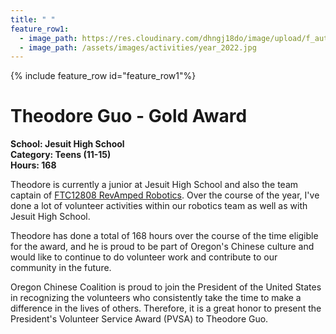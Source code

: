 ```yaml
---
title: " "
feature_row1:
  - image_path: https://res.cloudinary.com/dhngj18do/image/upload/f_auto,q_auto/v1/images/pvsa/2022_Theodore_Guo
  - image_path: /assets/images/activities/year_2022.jpg
---
```


{% include feature_row id="feature_row1"%}

# Theodore Guo - Gold Award

**School: Jesuit High School**  
**Category: Teens (11-15)**  
**Hours: 168**  

Theodore is currently a junior at Jesuit High School and also the team captain of [FTC12808 RevAmped Robotics](https://revampedrobotics.org/). Over the course of the year, I've done a lot of volunteer activities within our robotics team as well as with Jesuit High School.

Theodore has done a total of 168 hours over the course of the time eligible for the award, and he is proud to be part of Oregon's Chinese culture and would like to continue to do volunteer work and contribute to our community in the future.

Oregon Chinese Coalition is proud to join the President of the United States in recognizing the volunteers who consistently take the time to make a difference in the lives of others. Therefore, it is a great honor to present the President's Volunteer Service Award (PVSA) to Theodore Guo.
